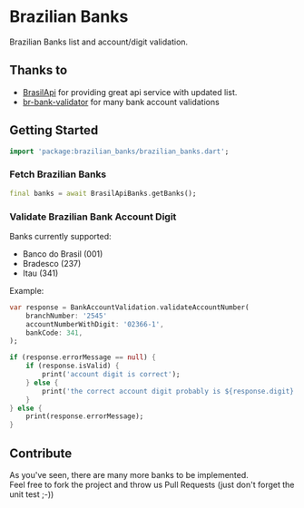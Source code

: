 # Brazilian Banks

Brazilian Banks list and account/digit validation.

## Thanks to

- [BrasilApi](https://brasilapi.com.br/) for providing great api service with updated list.
- [br-bank-validator](https://github.com/fintta/br-bank-validator) for many bank account validations

## Getting Started

```dart
import 'package:brazilian_banks/brazilian_banks.dart';
```

### Fetch Brazilian Banks

```dart
final banks = await BrasilApiBanks.getBanks();
```

### Validate Brazilian Bank Account Digit

Banks currently supported:

- Banco do Brasil (001)
- Bradesco (237)
- Itau (341)

Example:

```dart
var response = BankAccountValidation.validateAccountNumber(
    branchNumber: '2545'
    accountNumberWithDigit: '02366-1',
    bankCode: 341,
);

if (response.errorMessage == null) {
    if (response.isValid) {
        print('account digit is correct');
    } else {
        print('the correct account digit probably is ${response.digit}');
    }
} else {
    print(response.errorMessage);
}
```

## Contribute

As you've seen, there are many more banks to be implemented.  
Feel free to fork the project and throw us Pull Requests (just don't forget the unit test ;-))

